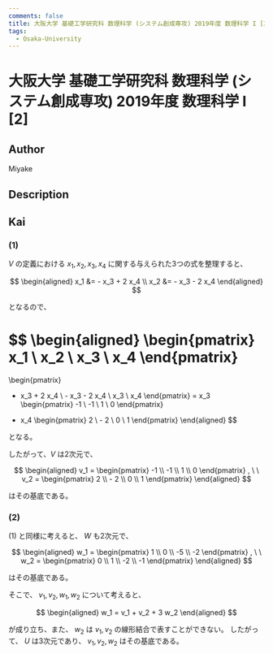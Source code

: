 ```yaml
---
comments: false
title: 大阪大学 基礎工学研究科 数理科学 (システム創成専攻) 2019年度 数理科学 I [2]
tags:
  - Osaka-University
---
```

# 大阪大学 基礎工学研究科 数理科学 (システム創成専攻) 2019年度 数理科学 I \[2\]

## **Author**
Miyake

## **Description**

## **Kai**
### (1)
$V$ の定義における
$x_1, x_2, x_3, x_4$ に関する与えられた3つの式を整理すると、

$$
  \begin{aligned}
  x_1 &= - x_3 + 2 x_4
  \\
  x_2 &= - x_3 - 2 x_4
  \end{aligned}
$$

となるので、

$$
  \begin{aligned}
  \begin{pmatrix}
  x_1 \\ x_2 \\ x_3 \\ x_4
  \end{pmatrix}
  =
  \begin{pmatrix}
  - x_3 + 2 x_4 \\ - x_3 - 2 x_4 \\ x_3 \\ x_4
  \end{pmatrix}
  =
  x_3
  \begin{pmatrix}
  -1 \\ -1 \\ 1 \\ 0
  \end{pmatrix}
  + x_4
  \begin{pmatrix}
  2 \\ - 2 \\ 0 \\ 1
  \end{pmatrix}
  \end{aligned}
$$

となる。

したがって、$V$ は2次元で、

$$
  \begin{aligned}
  v_1 =
  \begin{pmatrix}
  -1 \\ -1 \\ 1 \\ 0
  \end{pmatrix}
  , \ \ 
  v_2 =
  \begin{pmatrix}
  2 \\ - 2 \\ 0 \\ 1
  \end{pmatrix}
  \end{aligned}
$$

はその基底である。

### (2)
(1) と同様に考えると、 $W$ も2次元で、

$$
  \begin{aligned}
  w_1 =
  \begin{pmatrix}
  1 \\ 0 \\ -5 \\ -2
  \end{pmatrix}
  , \ \ 
  w_2 =
  \begin{pmatrix}
  0 \\ 1 \\ -2 \\ -1
  \end{pmatrix}
  \end{aligned}
$$

はその基底である。

そこで、 $v_1, v_2, w_1, w_2$ について考えると、

$$
  \begin{aligned}
  w_1 = v_1 + v_2 + 3 w_2
  \end{aligned}
$$

が成り立ち、また、
$w_2$ は $v_1, v_2$ の線形結合で表すことができない。
したがって、 $U$ は3次元であり、
$v_1, v_2, w_2$ はその基底である。